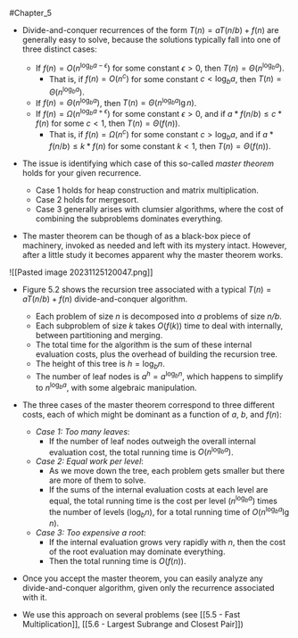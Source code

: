 #Chapter_5 
- Divide-and-conquer recurrences of the form $T(n)=aT(n/b)+f(n)$ are generally easy to solve, because the solutions typically fall into one of three distinct cases:
	- If $f(n)=O(n^{\log_ba-\epsilon})$ for some constant $\epsilon>0$, then $T(n)=\Theta(n^{\log_ba})$.
		- That is, if $f(n)=O(n^c)$ for some constant $c<\log_ba$, then $T(n)=\Theta(n^{\log_ba})$.
	- If $f(n)=\Theta(n^{\log_ba})$, then $T(n)=\Theta(n^{\log_ba}\lg n)$.
	- If $f(n)=\Omega(n^{\log_ba+\epsilon})$ for some constant $\epsilon>0$, and if $a*f(n/b)\leq c*f(n)$ for some $c<1$, then $T(n)=\Theta(f(n))$.
		- That is, if $f(n)=\Omega(n^c)$ for some constant $c>\log_ba$, and if $a*f(n/b)\leq k*f(n)$ for some constant $k<1$, then $T(n)=\Theta(f(n))$.

- The issue is identifying which case of this so-called *master theorem* holds for your given recurrence.
	- Case 1 holds for heap construction and matrix multiplication.
	- Case 2 holds for mergesort.
	- Case 3 generally arises with clumsier algorithms, where the cost of combining the subproblems dominates everything.

- The master theorem can be though of as a black-box piece of machinery, invoked as needed and left with its mystery intact. However, after a little study it becomes apparent why the master theorem works.

![[Pasted image 20231125120047.png]]

- Figure 5.2 shows the recursion tree associated with a typical $T(n)=aT(n/b)+f(n)$ divide-and-conquer algorithm.
	- Each problem of size *n* is decomposed into *a* problems of size *n/b*.
	- Each subproblem of size *k* takes $O(f(k))$ time to deal with internally, between partitioning and merging.
	- The total time for the algorithm is the sum of these internal evaluation costs, plus the overhead of building the recursion tree.
	- The height of this tree is $h=\log_bn$.
	- The number of leaf nodes is $a^h=a^{\log_bn}$, which happens to simplify to $n^{\log_ba}$, with some algebraic manipulation.

- The three cases of the master theorem correspond to three different costs, each of which might be dominant as a function of *a*, *b*, and $f(n)$:
	- *Case 1: Too many leaves*:
		- If the number of leaf nodes outweigh the overall internal evaluation cost, the total running time is $O(n^{\log_ba})$.
	- *Case 2: Equal work per level*:
		- As we move down the tree, each problem gets smaller but there are more of them to solve.
		- If the sums of the internal evaluation costs at each level are equal, the total running time is the cost per level ($n^{\log_ba}$) times the number of levels ($\log_bn$), for a total running time of $O(n^{\log_ba}\lg n)$.
	- *Case 3: Too expensive a root*:
		- If the internal evaluation grows very rapidly with *n*, then the cost of the root evaluation may dominate everything.
		- Then the total running time is $O(f(n))$.

- Once you accept the master theorem, you can easily analyze any divide-and-conquer algorithm, given only the recurrence associated with it.
- We use this approach on several problems (see [[5.5 - Fast Multiplication]], [[5.6 - Largest Subrange and Closest Pair]])